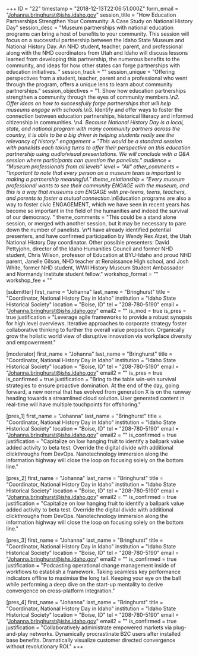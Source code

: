 +++
ID = "22"
timestamp = "2018-12-13T22:06:51.000Z"
form_email = "Johanna.bringhurst@ishs.idaho.gov"
session_title = "How Education Partnerships Strengthen Your Community: A Case Study on National History Day"
session_desc = "Museum partnerships with national education programs can bring a host of benefits to your community. This session will focus on a successful partnership between the Idaho State Museum and National History Day.  An NHD student, teacher, parent, and professional along with the NHD coordinators from Utah and Idaho will discuss lessons learned from developing this partnership, the numerous benefits to the community, and ideas for how other states can forge partnerships with education initiatives.  "
session_track = ""
session_unique = "Offering perspectives from a student, teacher, parent and a professional who went through the program, offers a unique lens to learn about community partnerships."
session_objectives = "1. Show how education partnerships strengthen a community through the eyes of community members.\n*2. Offer ideas on how to successfully forge partnerships that will help museums engage with schools.\n*3. Identify and offer ways to foster the connection between education partnerships, historical literacy and informed citizenship in communities. \n*4. Because National History Day is a local, state, and national program with many community partners across the country, it is able to be a big driver in helping students really see the relevancy of history."
engagement = "This would be a standard session with panelists each taking turns to offer their perspective on this education partnership using audio/visual presentations. We will conclude with a Q&A session where participants can question the panelists."
audience = "Museum professionals from all levels"
level = "All"
other_comments = "Important to note that every person on a museum team is important to making a partnership meaningful."
theme_relationship = "Every museum professional wants to see their community ENGAGE with the museum, and this is a way that museums can ENGAGE with pre-teens, teens, teachers, and parents to foster a mutual connection.\n*Education programs are also a way to foster civic ENGAGEMENT, which we have seen in recent years has become so important in the field of the humanities and indeed the survival of our democracy.  "
theme_comments = "This could be a stand alone session, or merged with another session, but it may be necessary to pare down the number of panelists.  \n*I have already identified potential presenters, and have confirmed participation by Wendy Rex Atzet, the Utah National History Day coordinator. Other possible presenters: David Pettyjohn, director of the Idaho Humanities Council and former NHD student, Chris Wilson, professor of Education at BYU-Idaho and proud NHD parent, Janelle Gilson, NHD teacher at Renaissance High school, and Josh White, former NHD student, WWII History Museum Student Ambassador and Normandy Institute student fellow."
workshop_format = ""
workshop_fee = ""

[submitter]
first_name = "Johanna"
last_name = "Bringhurst"
title = "Coordinator, National History Day in Idaho"
institution = "Idaho State Historical Society"
location = "Boise, ID"
tel = "208-780-5190"
email = "Johanna.bringhurst@ishs.idaho.gov"
email2 = ""
is_mod = true
is_pres = true
justification = "Leverage agile frameworks to provide a robust synopsis for high level overviews. Iterative approaches to corporate strategy foster collaborative thinking to further the overall value proposition. Organically grow the holistic world view of disruptive innovation via workplace diversity and empowerment."

[moderator]
first_name = "Johanna"
last_name = "Bringhurst"
title = "Coordinator, National History Day in Idaho"
institution = "Idaho State Historical Society"
location = "Boise, ID"
tel = "208-780-5190"
email = "Johanna.bringhurst@ishs.idaho.gov"
email2 = ""
is_pres = true
is_confirmed = true
justification = "Bring to the table win-win survival strategies to ensure proactive domination. At the end of the day, going forward, a new normal that has evolved from generation X is on the runway heading towards a streamlined cloud solution. User generated content in real-time will have multiple touchpoints for offshoring."

[pres_1]
first_name = "Johanna"
last_name = "Bringhurst"
title = "Coordinator, National History Day in Idaho"
institution = "Idaho State Historical Society"
location = "Boise, ID"
tel = "208-780-5190"
email = "Johanna.bringhurst@ishs.idaho.gov"
email2 = ""
is_confirmed = true
justification = "Capitalize on low hanging fruit to identify a ballpark value added activity to beta test. Override the digital divide with additional clickthroughs from DevOps. Nanotechnology immersion along the information highway will close the loop on focusing solely on the bottom line."

[pres_2]
first_name = "Johanna"
last_name = "Bringhurst"
title = "Coordinator, National History Day in Idaho"
institution = "Idaho State Historical Society"
location = "Boise, ID"
tel = "208-780-5190"
email = "Johanna.bringhurst@ishs.idaho.gov"
email2 = ""
is_confirmed = true
justification = "Capitalize on low hanging fruit to identify a ballpark value added activity to beta test. Override the digital divide with additional clickthroughs from DevOps. Nanotechnology immersion along the information highway will close the loop on focusing solely on the bottom line."

[pres_3]
first_name = "Johanna"
last_name = "Bringhurst"
title = "Coordinator, National History Day in Idaho"
institution = "Idaho State Historical Society"
location = "Boise, ID"
tel = "208-780-5190"
email = "Johanna.bringhurst@ishs.idaho.gov"
email2 = ""
is_confirmed = true
justification = "Podcasting operational change management inside of workflows to establish a framework. Taking seamless key performance indicators offline to maximise the long tail. Keeping your eye on the ball while performing a deep dive on the start-up mentality to derive convergence on cross-platform integration."

[pres_4]
first_name = "Johanna"
last_name = "Bringhurst"
title = "Coordinator, National History Day in Idaho"
institution = "Idaho State Historical Society"
location = "Boise, ID"
tel = "208-780-5190"
email = "Johanna.bringhurst@ishs.idaho.gov"
email2 = ""
is_confirmed = true
justification = "Collaboratively administrate empowered markets via plug-and-play networks. Dynamically procrastinate B2C users after installed base benefits. Dramatically visualize customer directed convergence without revolutionary ROI."
+++
